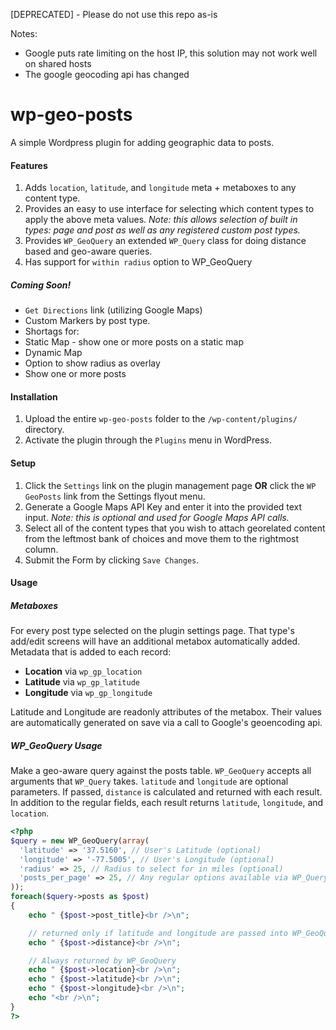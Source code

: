 [DEPRECATED] - Please do not use this repo as-is

Notes: 

- Google puts rate limiting on the host IP, this solution may not work well on shared hosts
- The google geocoding api has changed

wp-geo-posts
============

A simple Wordpress plugin for adding geographic data to posts.

#### Features

1. Adds `location`, `latitude`, and `longitude` meta + metaboxes to any content type.
2. Provides an easy to use interface for selecting which content types to apply the above meta values. *Note: this allows selection of built in types: page and post as well as any registered custom post types.*
3. Provides `WP_GeoQuery` an extended `WP_Query` class for doing distance based and geo-aware queries.
4. Has support for `within radius` option to WP_GeoQuery

##### Coming Soon!

* `Get Directions` link (utilizing Google Maps)
* Custom Markers by post type.
* Shortags for:
 * Static Map - show one or more posts on a static map
 * Dynamic Map
  * Option to show radius as overlay
  * Show one or more posts

#### Installation

1. Upload the entire `wp-geo-posts` folder to the `/wp-content/plugins/` directory.
2. Activate the plugin through the `Plugins` menu in WordPress.

#### Setup

1. Click the `Settings` link on the plugin management page **OR** click the `WP GeoPosts` link from the Settings flyout menu.
2. Generate a Google Maps API Key and enter it into the provided text input. *Note: this is optional and used for Google Maps API calls.*
3. Select all of the content types that you wish to attach georelated content from the leftmost bank of choices and move them to the rightmost column.
4. Submit the Form by clicking `Save Changes`.

#### Usage

##### Metaboxes

For every post type selected on the plugin settings page. That type's add/edit screens will have an additional metabox automatically added. Metadata that is added to each record:

 - **Location** via `wp_gp_location`
 - **Latitude** via `wp_gp_latitude`
 - **Longitude** via `wp_gp_longitude`

Latitude and Longitude are readonly attributes of the metabox. Their values are automatically generated on  save via a call to Google's geoencoding api. 

##### WP_GeoQuery Usage

Make a geo-aware query against the posts table. `WP_GeoQuery` accepts all arguments that `WP_Query` takes. `latitude` and `longitude` are optional parameters. If passed, `distance` is calculated and returned with each result. In addition to the regular fields, each result returns `latitude`, `longitude`, and `location`.

```php
<?php
$query = new WP_GeoQuery(array(
  'latitude' => '37.5160', // User's Latitude (optional)
  'longitude' => '-77.5005', // User's Longitude (optional)
  'radius' => 25, // Radius to select for in miles (optional)
  'posts_per_page' => 25, // Any regular options available via WP_Query
));
foreach($query->posts as $post)
{
	echo " {$post->post_title}<br />\n";

	// returned only if latitude and longitude are passed into WP_GeoQuery
	echo " {$post->distance}<br />\n";

	// Always returned by WP_GeoQuery
	echo " {$post->location}<br />\n";
	echo " {$post->latitude}<br />\n";
	echo " {$post->longitude}<br />\n";
	echo "<br />\n";
}
?>
```
